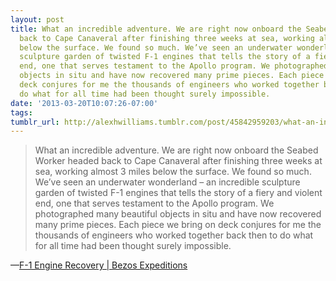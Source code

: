 ```yaml
---
layout: post
title: What an incredible adventure. We are right now onboard the Seabed Worker headed
  back to Cape Canaveral after finishing three weeks at sea, working almost 3 miles
  below the surface. We found so much. We’ve seen an underwater wonderland – an incredible
  sculpture garden of twisted F-1 engines that tells the story of a fiery and violent
  end, one that serves testament to the Apollo program. We photographed many beautiful
  objects in situ and have now recovered many prime pieces. Each piece we bring on
  deck conjures for me the thousands of engineers who worked together back then to
  do what for all time had been thought surely impossible.
date: '2013-03-20T10:07:26-07:00'
tags: 
tumblr_url: http://alexhwilliams.tumblr.com/post/45842959203/what-an-incredible-adventure-we-are-right-now
---
```

<blockquote>What an incredible adventure. We are right now onboard the Seabed Worker headed back to Cape Canaveral after finishing three weeks at sea, working almost 3 miles below the surface. We found so much. We’ve seen an underwater wonderland – an incredible sculpture garden of twisted F-1 engines that tells the story of a fiery and violent end, one that serves testament to the Apollo program. We photographed many beautiful objects in situ and have now recovered many prime pieces. Each piece we bring on deck conjures for me the thousands of engineers who worked together back then to do what for all time had been thought surely impossible.</blockquote>&#8212;<a href="http://www.bezosexpeditions.com/updates.html">F-1 Engine Recovery | Bezos Expeditions</a>
